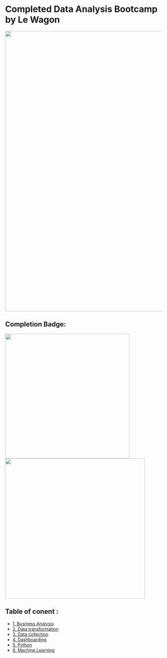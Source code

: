 

  # Completed Data Analysis Bootcamp by Le Wagon


   <img src="https://drive.google.com/uc?export=view&id=195dbFPHzrkgJB9a69z75jKA_DBvw_jD3" width="900" >
   
   ## Completion Badge:
   <img src="https://drive.google.com/uc?export=view&id=1ptmwVd1ihBJvtuF-Q4i8Coxx1xdH8zO2" width="400" > <img src="https://drive.google.com/uc?export=view&id=1fSz3bYMwu4Lz_fGqKFwFZyDIgXjLmeU1" width="450" />

  ## Table of conent :
   * [1. Business Analysis](https://github.com/FatimaALzahrani/Data-Analysis/tree/main/1.%20Business%20Analysis)
   * [2. Data transformation](https://github.com/FatimaALzahrani/Data-Analysis/tree/main/2.%20Data%20transformation)
   * [3. Data collection](https://github.com/FatimaALzahrani/Data-Analysis/tree/main/3.%20Data%20collection)
   * [4. Dashboarding](https://github.com/FatimaALzahrani/Data-Analysis/tree/main/4.%20Dashboarding)
   * [5. Python](https://github.com/FatimaALzahrani/Data-Analysis/tree/main/5.%20Python)
   * [6. Machine Learning](https://github.com/FatimaALzahrani/Data-Analysis/tree/main/6.%20Machine%20Learning)

